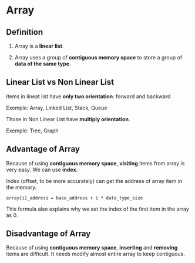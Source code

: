 # Array

## Definition

1. Array is a **linear list**. 

2. Array uses a group of **contiguous memory space** to store a group of **data of the same type**.

## Linear List vs Non Linear List

Items in lineat list have **only two orientation**: forward and backward

Exemple: Array, Linked List, Stack, Queue

Those in Non Linear List have **multiply orientation**.

Exemple: Tree, Graph

## Advantage of Array

Because of using **contiguous memory space**, **visiting** items from array is very easy. We can use **index**.

Index (offset, to be more accurately) can get the address of array item in the memory.

```
array[i]_address = base_address + i * data_type_size
```

This formula also explains why we set the index of the first item in the array as 0.

## Disadvantage of Array

Because of using **contiguous memory space**, **inserting** and **removing** items are difficult. It needs modify almost entire array to keep contiguous.